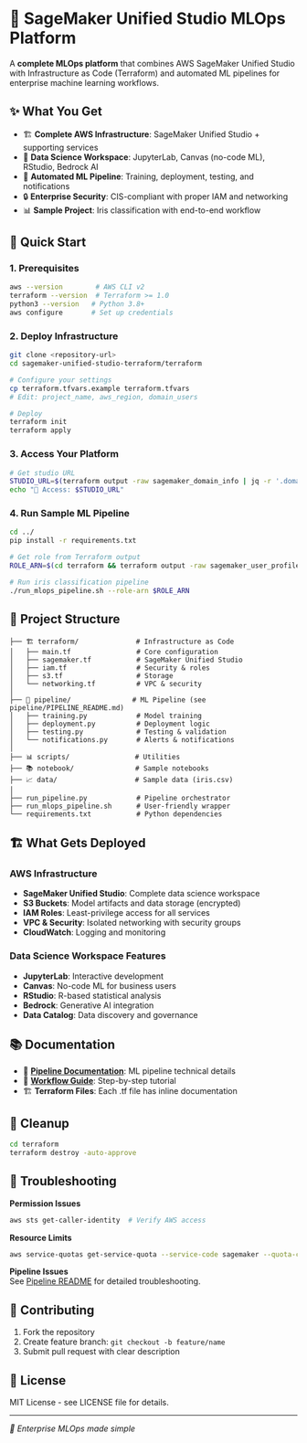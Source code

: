 # 🚀 SageMaker Unified Studio MLOps Platform

A **complete MLOps platform** that combines AWS SageMaker Unified Studio with Infrastructure as Code (Terraform) and automated ML pipelines for enterprise machine learning workflows.

## ✨ What You Get

- 🏗️ **Complete AWS Infrastructure**: SageMaker Unified Studio + supporting services
- 🤖 **Data Science Workspace**: JupyterLab, Canvas (no-code ML), RStudio, Bedrock AI
- 🔄 **Automated ML Pipeline**: Training, deployment, testing, and notifications
- 🔒 **Enterprise Security**: CIS-compliant with proper IAM and networking
- 📊 **Sample Project**: Iris classification with end-to-end workflow

## 🚀 Quick Start

### 1. Prerequisites
```bash
aws --version        # AWS CLI v2
terraform --version  # Terraform >= 1.0
python3 --version   # Python 3.8+
aws configure       # Set up credentials
```

### 2. Deploy Infrastructure
```bash
git clone <repository-url>
cd sagemaker-unified-studio-terraform/terraform

# Configure your settings
cp terraform.tfvars.example terraform.tfvars
# Edit: project_name, aws_region, domain_users

# Deploy
terraform init
terraform apply
```

### 3. Access Your Platform
```bash
# Get studio URL
STUDIO_URL=$(terraform output -raw sagemaker_domain_info | jq -r '.domain_url')
echo "🎯 Access: $STUDIO_URL"
```

### 4. Run Sample ML Pipeline
```bash
cd ../
pip install -r requirements.txt

# Get role from Terraform output
ROLE_ARN=$(cd terraform && terraform output -raw sagemaker_user_profile_role_arn)

# Run iris classification pipeline
./run_mlops_pipeline.sh --role-arn $ROLE_ARN
```

## 📁 Project Structure

```
├── 🏗️ terraform/              # Infrastructure as Code
│   ├── main.tf                # Core configuration
│   ├── sagemaker.tf           # SageMaker Unified Studio
│   ├── iam.tf                 # Security & roles
│   ├── s3.tf                  # Storage
│   └── networking.tf          # VPC & security
│
├── 🤖 pipeline/               # ML Pipeline (see pipeline/PIPELINE_README.md)
│   ├── training.py            # Model training
│   ├── deployment.py          # Deployment logic
│   ├── testing.py             # Testing & validation
│   └── notifications.py       # Alerts & notifications
│
├── 📊 scripts/                # Utilities
├── 📚 notebook/               # Sample notebooks
├── 📈 data/                   # Sample data (iris.csv)
│
├── run_pipeline.py            # Pipeline orchestrator
├── run_mlops_pipeline.sh      # User-friendly wrapper
└── requirements.txt           # Python dependencies
```

## 🏗️ What Gets Deployed

### AWS Infrastructure
- **SageMaker Unified Studio**: Complete data science workspace
- **S3 Buckets**: Model artifacts and data storage (encrypted)
- **IAM Roles**: Least-privilege access for all services
- **VPC & Security**: Isolated networking with security groups
- **CloudWatch**: Logging and monitoring

### Data Science Workspace Features
- **JupyterLab**: Interactive development
- **Canvas**: No-code ML for business users  
- **RStudio**: R-based statistical analysis
- **Bedrock**: Generative AI integration
- **Data Catalog**: Data discovery and governance

## 📚 Documentation

- 📖 **[Pipeline Documentation](pipeline/PIPELINE_README.md)**: ML pipeline technical details
- 📓 **[Workflow Guide](notebook/data_scientist_workflow_guide.ipynb)**: Step-by-step tutorial
- 🏗️ **Terraform Files**: Each .tf file has inline documentation

## 🧹 Cleanup

```bash
cd terraform
terraform destroy -auto-approve
```

## 🔧 Troubleshooting

**Permission Issues**
```bash
aws sts get-caller-identity  # Verify AWS access
```

**Resource Limits**
```bash
aws service-quotas get-service-quota --service-code sagemaker --quota-code L-1194F171
```

**Pipeline Issues**  
See [Pipeline README](pipeline/PIPELINE_README.md) for detailed troubleshooting.

## 🤝 Contributing

1. Fork the repository
2. Create feature branch: `git checkout -b feature/name`
3. Submit pull request with clear description

## 📄 License

MIT License - see LICENSE file for details.

---

*🚀 Enterprise MLOps made simple*
